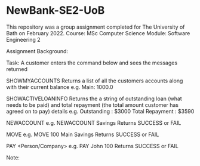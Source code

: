 # NewBank-SE2-UoB
This repository was a group assignment completed for The University of Bath on February 2022.
Course: MSc Computer Science
Module: Software Engineering 2

Assignment Background:

Task:
A customer enters the command below and sees the messages returned 

SHOWMYACCOUNTS
Returns a list of all the customers accounts along with their current balance 
e.g. Main: 1000.0 

SHOWACTIVELOANINFO
Returns the a string of outstanding loan (what needs to be paid) and total repayment (the total amount customer has agreed on to pay)
details
e.g. Outstanding : $3000
Total Repayment : $3590

NEWACCOUNT <Name>
e.g. NEWACCOUNT Savings
Returns SUCCESS or FAIL

MOVE <Amount> <From> <To>
e.g. MOVE 100 Main Savings 
Returns SUCCESS or FAIL

PAY <Person/Company> <Ammount>
e.g. PAY John 100
Returns SUCCESS or FAIL

Note: 
